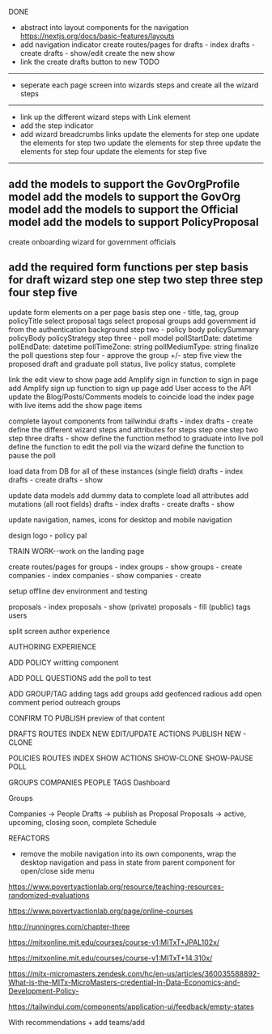 DONE
- abstract into layout components for the navigation
  https://nextjs.org/docs/basic-features/layouts
- add navigation indicator
create routes/pages for 
  drafts - index
  drafts - create
  drafts - show/edit
create the new show
- link the create drafts button to new
TODO
----
- seperate each page screen into wizards steps and create all the wizard steps
----


- link up the different wizard steps with Link element
- add the step indicator
- add wizard breadcrumbs links
update the elements for step one
update the elements for step two
update the elements for step three
update the elements for step four
update the elements for step five

--- 
add the models to support the GovOrgProfile model
add the models to support the GovOrg model
add the models to support the Official model
add the models to support PolicyProposal
---
create onboarding wizard for government officials

add the required form functions per step basis for draft wizard
  step one
  step two
  step three
  step four
  step five
--- 
update form elements on a per page basis
  step one - title, tag, group
    policyTitle
    select proposal tags
    select proposal groups
    add government id from the authentication background
  step two - policy body
    policySummary
    policyBody
    policyStrategy
  step three - poll model
    pollStartDate: datetime
    pollEndDate: datetime
    pollTimeZone: string
    pollMediumType: string
    finalize the poll questions
  step four -
    approve the group +/-
  step five
    view the proposed draft and graduate
    poll status, live
    policy status, complete



link the edit view to show page
add Amplify sign in function to sign in page
add Amplify sign up function to sign up page
add User access to the API
update the Blog/Posts/Comments models to coincide
load the index page with live items
add the show page items


complete layout components from tailwindui
  drafts - index
  drafts - create
    define the different wizard steps and attributes for steps
      step one
      step two
      step three
  drafts - show
    define the function method to graduate into live poll
    define the function to edit the poll via the wizard
    define the function to pause the poll

load data from DB for all of these instances (single field)
  drafts - index
  drafts - create
  drafts - show

update data models
add dummy data to complete 
load all attributes
add mutations
 (all root fields)
  drafts - index
  drafts - create
  drafts - show

update navigation, names, icons for desktop and mobile navigation

design logo - policy pal

TRAIN WORK--work on the landing page



create routes/pages for 
  groups - index
  groups - show
  groups - create
  companies - index
  companies - show
  companies - create

setup offline dev environment and testing




  proposals - index
  proposals - show (private)
  proposals - fill (public)
  tags
  users


















split screen author experience

AUTHORING EXPERIENCE

ADD POLICY
writting component

ADD POLL QUESTIONS
add the poll to test

ADD GROUP/TAG 
adding tags
add groups
add geofenced radious
add open comment period
outreach groups

CONFIRM TO PUBLISH
preview of that content


DRAFTS
  ROUTES
    INDEX
    NEW
    EDIT/UPDATE
  ACTIONS
    PUBLISH
    NEW - CLONE

POLICIES
  ROUTES
    INDEX
    SHOW
  ACTIONS
    SHOW-CLONE
    SHOW-PAUSE POLL
  

GROUPS
COMPANIES
PEOPLE
TAGS
Dashboard

Groups

Companies → People
Drafts → publish as Proposal
Proposals → active, upcoming, closing soon, complete 
Schedule












REFACTORS

- remove the mobile navigation into its own components, wrap the desktop navigation and pass in state from parent component for open/close side menu


https://www.povertyactionlab.org/resource/teaching-resources-randomized-evaluations

https://www.povertyactionlab.org/page/online-courses

http://runningres.com/chapter-three

https://mitxonline.mit.edu/courses/course-v1:MITxT+JPAL102x/

https://mitxonline.mit.edu/courses/course-v1:MITxT+14.310x/

https://mitx-micromasters.zendesk.com/hc/en-us/articles/360035588892-What-is-the-MITx-MicroMasters-credential-in-Data-Economics-and-Development-Policy-




https://tailwindui.com/components/application-ui/feedback/empty-states

With recommendations
+
add teams/add 


